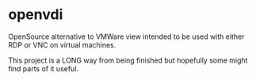 openvdi
========

OpenSource alternative to VMWare view intended to be used with either RDP or VNC on virtual machines.

This project is a LONG way from being finished but hopefully some might find parts of it useful.
